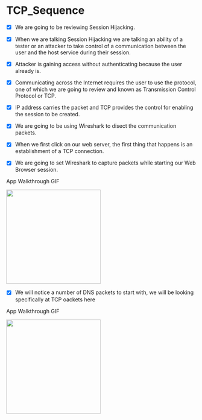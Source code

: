 # TCP_Sequence

- [x] We are going to be reviewing Session Hijacking.

- [x] When we are talking Session Hijacking we are talking an ability of a tester or an attacker to take control of a communication between the user and the host service during their session.

- [x] Attacker is gaining access without authenticating because the user already is.

- [x] Communicating across the Internet requires the user to use the protocol, one of which we are going to review and known as Transmission Control Protocol or TCP.

- [x] IP address carries the packet and TCP provides the control for enabling the session to be created.

- [x] We are going to be using Wireshark to disect the communication packets.

- [x] When we first click on our web server, the first thing that happens is an establishment of a TCP connection.

- [x] We are going to set Wireshark to capture packets while starting our Web Browser session.

App Walkthrough GIF

<img src="http://g.recordit.co/thzeuM61AX.gif" width=250><br>

- [x] We will notice a number of DNS packets to start with, we will be looking specifically at TCP oackets here

App Walkthrough GIF

<img src="http://g.recordit.co/M1GrNdsvtX.gif" width=250><br>
